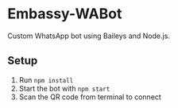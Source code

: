 # Embassy-WABot

Custom WhatsApp bot using Baileys and Node.js.

## Setup
1. Run `npm install`
2. Start the bot with `npm start`
3. Scan the QR code from terminal to connect

